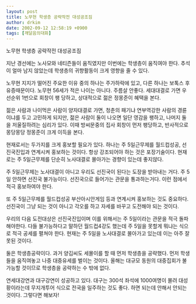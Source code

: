 ```yaml
---
layout: post
title: 노무현 학생층 공략작전 대성공조짐
author: drkim
date: 2002-09-12 12:58:19 +0900
tags: [깨달음의대화]
---
```

노무현 학생층 공략작전 대성공조짐
  

  
지난 경선에는 노사모와 네티즌들이 움직였지만 이번에는 학생층이 움직여야 한다. 추석이 얼마 남지 않았는데 학생층의 귀향활동이 크게 영향을 줄 수 있다.
  

  
노무현 지지가 떨어진 주요한 이유 중의 하나는 주가하락에 있고, 다른 하나는 보톡스 후유증때문이다. 노무현 56세가 적은 나이는 아니다. 주름살 안좋다. 세대대결로 가면 우선순위 1번으로 회창이 팽 당하고, 상대적으로 젊은 정몽준이 혜택을 본다.
  

  
젊은 사람과 나이먹은 사람이 양자대결로 가면, 청춘의 패기냐 연부역강한 사람의 경륜이냐를 두고 고민하게 되지만, 젊은 사람이 둘이 나오면 일단 영감을 팽하고, 나머지 둘을 저울질하려는 심리가 있다. 이때 방씨문중의 집사 회창이 먼저 팽당하고, 반사적으로 몽당몽당 정몽준이 크게 이득을 본다.
  

  
현재로서는 두가지를 크게 홍보할 필요가 있다. 하나는 주 5일근무제를 월드컵성공, 선진국진입과 연계시켜 홍보하는 것이다. 항상 강조되어야 하는 것은 포장기술이다. 현재로는 주 5일근무제를 단순히 노사대결로 몰아가는 경향이 있는데 좋지않다.
  

  
주 5일근무제는 노사대결이 아니고 우리도 선진국이 된다는 도장을 받아내는 거다. 주 5일 안하면 선진국 불가능이다. 선진국으로 들어가는 관문을 통과하는거다. 이런 점에서 적극 홍보하여야 한다.
  

  
또 주 5일근무제를 월드컵성공 부산아시안게임 등과 연계시켜 홍보하는 것도 중요하다. 선진국이 그냥 되는 것이 아니고 각오를 하고 자세를 바꾸고 도전해야 되는 것이다.
  

  
우리의 다음 도전대상은 선진국진입이며 이를 위해서는 주 5일이라는 관문을 적극 돌파해야한다. 다들 불가능하다고 말하던 월드컵4강도 했는데 주 5일을 못할게 뭐냐는 식으로 적극 공세를 펼쳐야 한다. 현재는 주 5일을 노사대결로 몰아가고 있는데 이는 아주 잘못된 것이다.
  

  
둘은 학생층공략이다. 과거 양김씨도 세몰이를 할 때 먼저 학생층을 공략했다. 먼저 학생들을 움직여놓고 나중 대중유세를 벌이는 것이다. 올해는 대규모 동원의 대중집회가 불가능할 것이므로 학생층을 공략하는 수 밖에 없다.
  

  
연세대강연과 대구강연이 성공하고 있다. 대구는 300석 좌석에 1000여명이 몰려 대성황이라는데 무지개투어 식으로 전국을 일주하는 것도 좋다. 하면 되는데 안해서 안되는 것이다. 그렇다면 해보자!